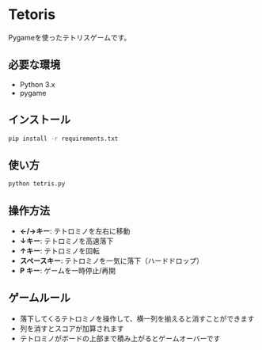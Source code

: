 # Tetoris

Pygameを使ったテトリスゲームです。

## 必要な環境

- Python 3.x
- pygame

## インストール

```bash
pip install -r requirements.txt
```

## 使い方

```bash
python tetris.py
```

## 操作方法

- **←/→キー**: テトロミノを左右に移動
- **↓キー**: テトロミノを高速落下
- **↑キー**: テトロミノを回転
- **スペースキー**: テトロミノを一気に落下（ハードドロップ）
- **P キー**: ゲームを一時停止/再開

## ゲームルール

- 落下してくるテトロミノを操作して、横一列を揃えると消すことができます
- 列を消すとスコアが加算されます
- テトロミノがボードの上部まで積み上がるとゲームオーバーです
